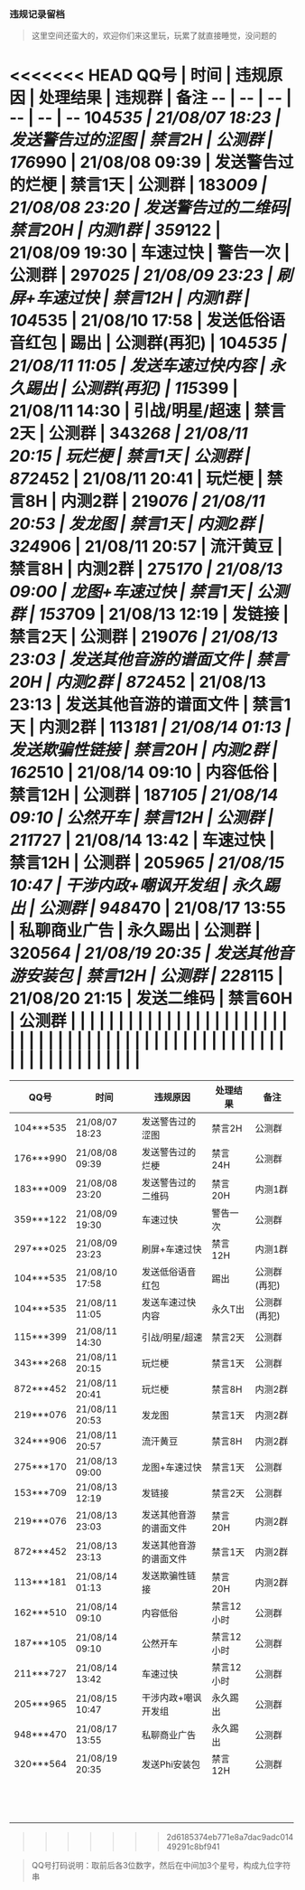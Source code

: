 ### 违规记录留档

> 这里空间还蛮大的，欢迎你们来这里玩，玩累了就直接睡觉，没问题的

<<<<<<< HEAD
QQ号 | 时间 | 违规原因 | 处理结果 | 违规群 | 备注
-- | -- | -- | -- | -- | --
104***535 | 21/08/07 18:23 | 发送警告过的涩图 | 禁言2H | 公测群 |
176***990 | 21/08/08 09:39 | 发送警告过的烂梗 | 禁言1天 | 公测群 |
183***009 | 21/08/08 23:20 | 发送警告过的二维码| 禁言20H | 内测1群 |
359***122 | 21/08/09 19:30 | 车速过快 | 警告一次 | 公测群 |
297***025 | 21/08/09 23:23 | 刷屏+车速过快 | 禁言12H | 内测1群 |
104***535 | 21/08/10 17:58 | 发送低俗语音红包 | 踢出 | 公测群(再犯) |
104***535 | 21/08/11 11:05 | 发送车速过快内容 | 永久踢出 | 公测群(再犯) |
115***399 | 21/08/11 14:30 | 引战/明星/超速 | 禁言2天 | 公测群 |
343***268 | 21/08/11 20:15 | 玩烂梗 | 禁言1天 | 公测群 |
872***452 | 21/08/11 20:41 | 玩烂梗 | 禁言8H | 内测2群 |
219***076 | 21/08/11 20:53 | 发龙图 | 禁言1天 | 内测2群 |
324***906 | 21/08/11 20:57 | 流汗黄豆 | 禁言8H | 内测2群 |
275***170 | 21/08/13 09:00 | 龙图+车速过快 | 禁言1天 | 公测群 |
153***709 | 21/08/13 12:19 | 发链接 | 禁言2天 | 公测群 |
219***076 | 21/08/13 23:03 | 发送其他音游的谱面文件 | 禁言20H | 内测2群 |
872***452 | 21/08/13 23:13 | 发送其他音游的谱面文件 | 禁言1天 | 内测2群 |
113***181 | 21/08/14 01:13 | 发送欺骗性链接 | 禁言20H | 内测2群 |
162***510 | 21/08/14 09:10 | 内容低俗 | 禁言12H | 公测群 |
187***105 | 21/08/14 09:10 | 公然开车 | 禁言12H | 公测群 |
211***727 | 21/08/14 13:42 | 车速过快 | 禁言12H | 公测群 |
205***965 | 21/08/15 10:47 | 干涉内政+嘲讽开发组 | 永久踢出 | 公测群 |
948***470 | 21/08/17 13:55 | 私聊商业广告 | 永久踢出 | 公测群 |
320***564 | 21/08/19 20:35 | 发送其他音游安装包 | 禁言12H | 公测群 |
228***115 | 21/08/20 21:15 | 发送二维码  | 禁言60H | 公测群 |
 | | | | |
 | | | | |
 | | | | |
 | | | | |
 | | | | |
 | | | | |
 | | | | |
 | | | | |
 | | | | |
 | | | | |
 | | | | |
 | | | | |
 | | | | |
=======
QQ号 | 时间 | 违规原因 | 处理结果 | 备注
-- | -- | -- | -- | --
104***535 | 21/08/07 18:23 | 发送警告过的涩图 | 禁言2H | 公测群
176***990 | 21/08/08 09:39 | 发送警告过的烂梗 | 禁言24H | 公测群
183***009 | 21/08/08 23:20 | 发送警告过的二维码| 禁言20H | 内测1群
359***122 | 21/08/09 19:30 | 车速过快 | 警告一次 | 公测群 
297***025 | 21/08/09 23:23 | 刷屏+车速过快 | 禁言12H | 内测1群
104***535 | 21/08/10 17:58 | 发送低俗语音红包 | 踢出 | 公测群(再犯)
104***535 | 21/08/11 11:05 | 发送车速过快内容 | 永久T出 | 公测群(再犯) 
115***399 | 21/08/11 14:30 | 引战/明星/超速 | 禁言2天 | 公测群
343***268 | 21/08/11 20:15 | 玩烂梗 | 禁言1天 | 公测群
872***452 | 21/08/11 20:41 | 玩烂梗 | 禁言8H | 内测2群 
219***076 | 21/08/11 20:53 | 发龙图 | 禁言1天 | 内测2群 
324***906 | 21/08/11 20:57 | 流汗黄豆 | 禁言8H | 内测2群 
275***170 | 21/08/13 09:00 | 龙图+车速过快 | 禁言1天 | 公测群
153***709 | 21/08/13 12:19 | 发链接 | 禁言2天 | 公测群
219***076 | 21/08/13 23:03 | 发送其他音游的谱面文件 | 禁言20H | 内测2群
872***452 | 21/08/13 23:13 | 发送其他音游的谱面文件 | 禁言1天 | 内测2群
113***181 | 21/08/14 01:13 | 发送欺骗性链接 | 禁言20H | 内测2群
162***510 | 21/08/14 09:10 | 内容低俗 | 禁言12小时 | 公测群
187***105 | 21/08/14 09:10 | 公然开车 | 禁言12小时 | 公测群
211***727 | 21/08/14 13:42 | 车速过快 | 禁言12小时 | 公测群
205***965 | 21/08/15 10:47 | 干涉内政+嘲讽开发组 | 永久踢出 | 公测群
948***470 | 21/08/17 13:55 | 私聊商业广告 | 永久踢出 | 公测群
320***564 | 21/08/19 20:35 | 发送Phi安装包 | 禁言12H | 公测群
 | | | |
 | | | |
 | | | |
 | | | |
 | | | |
 | | | |
 | | | |
 | | | |
 | | | |
 | | | |
 | | | |
 | | | |
 | | | |
>>>>>>> 2d6185374eb771e8a7dac9adc01449291c8bf941

> QQ号打码说明：取前后各3位数字，然后在中间加3个星号，构成九位字符串